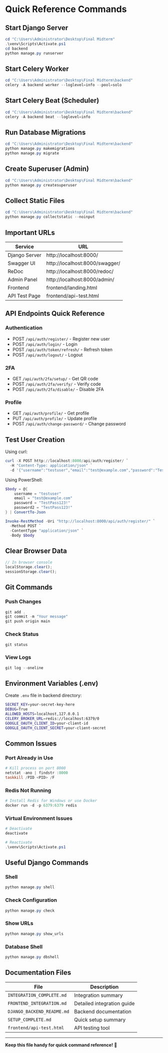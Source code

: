 # Quick Reference Commands

## Start Django Server
```powershell
cd "C:\Users\Administrator\Desktop\Final Midterm"
.\venv\Scripts\Activate.ps1
cd backend
python manage.py runserver
```

## Start Celery Worker
```powershell
cd "C:\Users\Administrator\Desktop\Final Midterm\backend"
celery -A backend worker --loglevel=info --pool=solo
```

## Start Celery Beat (Scheduler)
```powershell
cd "C:\Users\Administrator\Desktop\Final Midterm\backend"
celery -A backend beat --loglevel=info
```

## Run Database Migrations
```powershell
cd "C:\Users\Administrator\Desktop\Final Midterm\backend"
python manage.py makemigrations
python manage.py migrate
```

## Create Superuser (Admin)
```powershell
cd "C:\Users\Administrator\Desktop\Final Midterm\backend"
python manage.py createsuperuser
```

## Collect Static Files
```powershell
cd "C:\Users\Administrator\Desktop\Final Midterm\backend"
python manage.py collectstatic --noinput
```

## Important URLs

| Service | URL |
|---------|-----|
| Django Server | http://localhost:8000/ |
| Swagger UI | http://localhost:8000/swagger/ |
| ReDoc | http://localhost:8000/redoc/ |
| Admin Panel | http://localhost:8000/admin/ |
| Frontend | frontend/landing.html |
| API Test Page | frontend/api-test.html |

## API Endpoints Quick Reference

### Authentication
- POST `/api/auth/register/` - Register new user
- POST `/api/auth/login/` - Login
- POST `/api/auth/token/refresh/` - Refresh token
- POST `/api/auth/logout/` - Logout

### 2FA
- GET `/api/auth/2fa/setup/` - Get QR code
- POST `/api/auth/2fa/verify/` - Verify code
- POST `/api/auth/2fa/disable/` - Disable 2FA

### Profile
- GET `/api/auth/profile/` - Get profile
- PUT `/api/auth/profile/` - Update profile
- POST `/api/auth/change-password/` - Change password

## Test User Creation

Using curl:
```powershell
curl -X POST http://localhost:8000/api/auth/register/ `
  -H "Content-Type: application/json" `
  -d '{"username":"testuser","email":"test@example.com","password":"TestPass123!","password2":"TestPass123!"}'
```

Using PowerShell:
```powershell
$body = @{
    username = "testuser"
    email = "test@example.com"
    password = "TestPass123!"
    password2 = "TestPass123!"
} | ConvertTo-Json

Invoke-RestMethod -Uri "http://localhost:8000/api/auth/register/" `
  -Method POST `
  -ContentType "application/json" `
  -Body $body
```

## Clear Browser Data
```javascript
// In browser console
localStorage.clear();
sessionStorage.clear();
```

## Git Commands

### Push Changes
```powershell
git add .
git commit -m "Your message"
git push origin main
```

### Check Status
```powershell
git status
```

### View Logs
```powershell
git log --oneline
```

## Environment Variables (.env)

Create `.env` file in backend directory:
```bash
SECRET_KEY=your-secret-key-here
DEBUG=True
ALLOWED_HOSTS=localhost,127.0.0.1
CELERY_BROKER_URL=redis://localhost:6379/0
GOOGLE_OAUTH_CLIENT_ID=your-client-id
GOOGLE_OAUTH_CLIENT_SECRET=your-client-secret
```

## Common Issues

### Port Already in Use
```powershell
# Kill process on port 8000
netstat -ano | findstr :8000
taskkill /PID <PID> /F
```

### Redis Not Running
```powershell
# Install Redis for Windows or use Docker
docker run -d -p 6379:6379 redis
```

### Virtual Environment Issues
```powershell
# Deactivate
deactivate

# Reactivate
.\venv\Scripts\Activate.ps1
```

## Useful Django Commands

### Shell
```powershell
python manage.py shell
```

### Check Configuration
```powershell
python manage.py check
```

### Show URLs
```powershell
python manage.py show_urls
```

### Database Shell
```powershell
python manage.py dbshell
```

## Documentation Files

| File | Description |
|------|-------------|
| `INTEGRATION_COMPLETE.md` | Integration summary |
| `FRONTEND_INTEGRATION.md` | Detailed integration guide |
| `DJANGO_BACKEND_README.md` | Backend documentation |
| `SETUP_COMPLETE.md` | Quick setup summary |
| `frontend/api-test.html` | API testing tool |

---

**Keep this file handy for quick command reference!** 🚀
